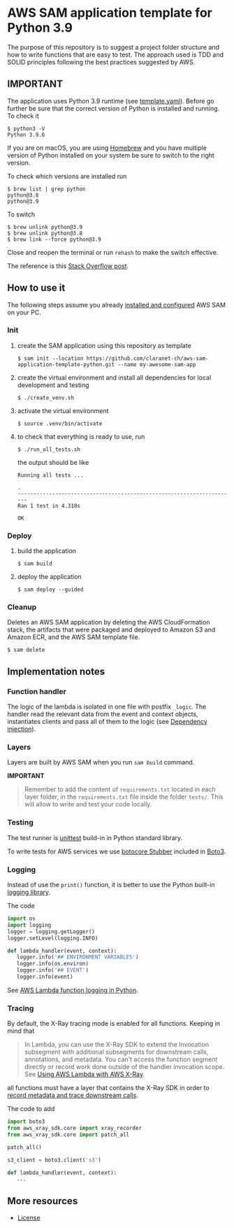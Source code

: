 # AWS SAM application template for Python 3.9

The purpose of this repository is to suggest a project folder structure and how
to write functions that are easy to test.
The approach used is TDD and SOLID principles following the best practices suggested by AWS.

## IMPORTANT

The application uses Python 3.9 runtime (see [template.yaml](template.yaml)).
Before go further be sure that the correct version of Python is installed and running. To check it

```
$ python3 -V
Python 3.9.6
```

If you are on macOS, you are using [Homebrew](https://brew.sh/) and you have multiple version of Python installed on your system be sure to switch to the right version.

To check which versions are installed run

```
$ brew list | grep python
python@3.8
python@3.9
```

To switch

```
$ brew unlink python@3.9
$ brew unlink python@3.8
$ brew link --force python@3.9
```

Close and reopen the terminal or run `rehash` to make the switch effective.

The reference is this [Stack Overflow post](https://stackoverflow.com/questions/64362772/switching-python-version-installed-by-homebrew).

## How to use it

The following steps assume you already [installed and configured](https://docs.aws.amazon.com/serverless-application-model/latest/developerguide/serverless-sam-cli-install.html) AWS SAM on your PC.

### Init

1. create the SAM application using this repository as template
   ```
   $ sam init --location https://github.com/claranet-ch/aws-sam-application-template-python.git --name my-awesome-sam-app
   ```
2. create the virtual environment and install all dependencies for local development and testing
   ```
   $ ./create_venv.sh
   ```
3. activate the virtual environment
   ```
   $ source .venv/bin/activate
   ```
4. to check that everything is ready to use, run

   ```
   $ ./run_all_tests.sh
   ```

   the output should be like

   ```
   Running all tests ...

   .
   ----------------------------------------------------------------------
   Ran 1 test in 4.318s

   OK
   ```

### Deploy

1. build the application
   ```
   $ sam build
   ```
2. deploy the application
   ```
   $ sam deploy --guided
   ```

### Cleanup

Deletes an AWS SAM application by deleting the AWS CloudFormation stack, the artifacts that were packaged and deployed to Amazon S3 and Amazon ECR, and the AWS SAM template file.

```
$ sam delete
```

## Implementation notes

### Function handler

The logic of the lambda is isolated in one file with postfix `_logic`. The handler
read the relevant data from the event and context objects, instantiates clients and pass all of them to the logic (see [Dependency injection](https://en.wikipedia.org/wiki/Dependency_injection)).

### Layers

Layers are built by AWS SAM when you run `sam build` command.

**IMPORTANT**

> Remember to add the content of `requirements.txt` located in each layer folder,
in the `requirements.txt` file inside the folder `tests/`. This will allow to write
and test your code locally.

### Testing

The test runner is [unittest](https://docs.python.org/3/library/unittest.html) build-in in Python standard library.

To write tests for AWS services we use
[botocore Stubber](https://botocore.amazonaws.com/v1/documentation/api/latest/reference/stubber.html) included in [Boto3](https://boto3.amazonaws.com/v1/documentation/api/latest/index.html).

### Logging

Instead of use the `print()` function, it is better to use the Python built-in
[logging library](https://docs.python.org/3/library/logging.html).

The code

```python
import os
import logging
logger = logging.getLogger()
logger.setLevel(logging.INFO)

def lambda_handler(event, context):
   logger.info('## ENVIRONMENT VARIABLES')
   logger.info(os.environ)
   logger.info('## EVENT')
   logger.info(event)
```

See [AWS Lambda function logging in Python](https://docs.aws.amazon.com/lambda/latest/dg/python-logging.html#python-logging-lib).

### Tracing

By default, the X-Ray tracing mode is enabled for all functions. Keeping in mind
that

> In Lambda, you can use the X-Ray SDK to extend the Invocation subsegment with additional subsegments for downstream calls, annotations, and metadata. You can't access the function segment directly or record work done outside of the handler invocation scope. See [Using AWS Lambda with AWS X-Ray](https://docs.aws.amazon.com/lambda/latest/dg/services-xray.html).

all functions must have a layer that contains the X-Ray SDK in order to [record metadata and trace downstream calls](https://docs.aws.amazon.com/lambda/latest/dg/python-tracing.html).

The code to add

```python
import boto3
from aws_xray_sdk.core import xray_recorder
from aws_xray_sdk.core import patch_all

patch_all()

s3_client = boto3.client('s3')

def lambda_handler(event, context):
   ...
```

## More resources

- [License](LICENSE)
